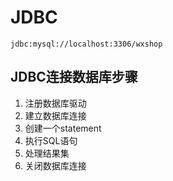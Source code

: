 # JDBC


```
jdbc:mysql://localhost:3306/wxshop
```

## JDBC连接数据库步骤

1. 注册数据库驱动
2. 建立数据库连接
3. 创建一个statement
4. 执行SQL语句
5. 处理结果集
6. 关闭数据库连接



